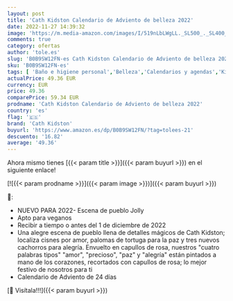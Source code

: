 ```yaml
---
layout: post
title: 'Cath Kidston Calendario de Adviento de belleza 2022'
date: 2022-11-27 14:39:32
image: 'https://m.media-amazon.com/images/I/519nLbLWgLL._SL500_._SL400_.jpg'
comments: true
category: ofertas
author: 'tole.es'
slug: 'B0B9SW12FN-es Cath Kidston Calendario de Adviento de belleza 2022'
sku: 'B0B9SW12FN-es'
tags: [ 'Baño e higiene personal','Belleza','Calendarios y agendas','Kits para baños','Libros','adviento','cath kidston','🇪🇸', ]
actualPrice: 49.36 EUR
currency: EUR
price: 49.36
comparePrice: 59.34 EUR
prodname: 'Cath Kidston Calendario de Adviento de belleza 2022'
country: 'es'
flag: '🇪🇸'
brand: 'Cath Kidston'
buyurl: 'https://www.amazon.es/dp/B0B9SW12FN/?tag=tolees-21'
descuento: '16.82'
average: '49.36'
---
```


Ahora mismo tienes [{{< param title >}}]({{< param buyurl >}}) en el siguiente enlace!

[![{{< param prodname >}}]({{< param image >}})]({{< param buyurl >}})

🔎:

- NUEVO PARA 2022- Escena de pueblo Jolly
- Apto para veganos
- Recibir a tiempo o antes del 1 de diciembre de 2022
- Una alegre escena de pueblo llena de detalles mágicos de Cath Kidston; localiza cisnes por amor, palomas de tortuga para la paz y tres nuevos cachorros para alegría. Envuelto en capullos de rosa, nuestros "cuatro palabras tipos" "amor", "precioso", "paz" y "alegría" están pintados a mano de los corazones, recortados con capullos de rosa; lo mejor festivo de nosotros para ti
- Calendario de Adviento de 24 días

[🛒 Visítala!!!]({{< param buyurl >}})
